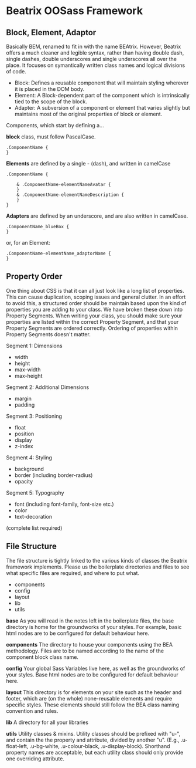 Beatrix OOSass Framework
========================

Block, Element, Adaptor
-----------------------

Basically BEM, renamed to fit in with the name BEAtrix.
However, Beatrix offers a much cleaner and legible syntax, rather than having double dash, single dashes, double underscores and single underscores all over the place. It focuses on symantically written class names and logical divisions of code.

 - Block:
Defines a reusable component that will maintain styling wherever it is placed in the DOM body.
 - Element:
A Block-dependent part of the component which is intrinsically tied to the scope of the block.
 - Adapter:
A subversion of a component or element that varies slightly but maintains most of the original properties of block or element.

Components, which start by defining a...

 **block** class, must follow PascalCase.

    .ComponentName {
    }

**Elements** are defined by a single - (dash), and written in camelCase

    .ComponentName {
	     
        & .ComponentName-elementNameAvatar {
	    }
	    & .ComponentName-elementNameDescription {
	    }
    }

**Adapters** are defined by an underscore, and are also written in camelCase.

    .ComponentName_blueBox {
    }
or, for an Element:

    .ComponentName-elementName_adaptorName {
    }


Property Order
--------------

One thing about CSS is that it can all just look like a long list of properties. This can cause duplication, scoping issues and general clutter. In an effort to avoid this, a structured order should be maintain based upon the kind of properties you are adding to your class. We have broken these down into Property Segments. When writing your class, you should make sure your properties are listed within the correct Property Segment, and that your Property Segments are ordered correctly. Ordering of properties within Property Segments doesn't matter.

Segment 1: Dimensions

 - width
 - height
 - max-width
 - max-height

Segment 2: Additional Dimensions

 - margin
 - padding
 
Segment 3: Positioning

 - float
 - position
 - display
 - z-index

Segment 4: Styling

 - background 
 - border (including border-radius) 
 - opacity

Segment 5: Typography

 - font (including font-family, font-size etc.)
 - color
 - text-decoration

(complete list required)

File Structure
--------------

The file structure is tightly linked to the various kinds of classes the Beatrix framework implements.
Please us the boilerplate directories and files to see what specific files are required, and where to put what.

- components
- config
- layout
- lib
- utils

**base**
As you will read in the notes left in the boilerplate files, the base directory is home for the groundworks of your styles. For example, basic html nodes are to be configured for default behaviour here. 

**components**
The directory to house your components using the BEA methodology. 
Files are to be named according to the name of the component block class name.

**config**
Your global Sass Variables live here, as well as the groundworks of your styles. Base html nodes are to be configured for default behaviour here. 

**layout**
This directory is for elements on your site such as the header and footer, which are (on the whole) none-reusable elements and require specific styles. These elements should still follow the BEA class naming convention and rules.

**lib**
A directory for all your libraries

**utils**
Utility classes & mixins. Utility classes should be prefixed with "u-", and contain the the property and attribute, divided by another "u". (E.g., .u-float-left, .u-bg-white, .u-colour-black, .u-display-block). Shorthand property names are acceptable, but each utility class should only provide one overriding attribute.
